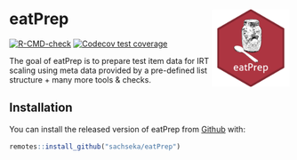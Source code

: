 
<!-- README.md is generated from README.Rmd. Please edit that file -->

# eatPrep <a href="https://sachseka.github.io/eatPrep/"><img src="man/figures/logo.png" align="right" height="139" alt="eatPrep logo" /></a>

<!-- badges: start -->

[![R-CMD-check](https://github.com/sachseka/eatPrep/workflows/R-CMD-check/badge.svg)](https://github.com/sachseka/eatPrep/actions)
  [![Codecov test coverage](https://codecov.io/gh/sachseka/eatPrep/branch/master/graph/badge.svg)](https://app.codecov.io/ghsachseka/eatPrep?branch=master)
<!-- badges: end -->

The goal of eatPrep is to prepare test item data for IRT scaling using
meta data provided by a pre-defined list structure + many more tools &
checks.

## Installation

You can install the released version of eatPrep from
[Github](https://github.com/sachseka/eatPrep) with:

``` r
remotes::install_github("sachseka/eatPrep")
```
